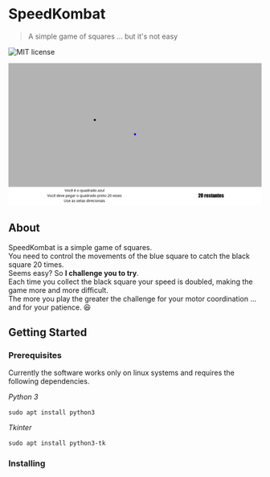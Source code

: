 # SpeedKombat

> A simple game of squares ... but it's not easy

![MIT license](https://img.shields.io/badge/License-MIT-blue.svg)

![printscreen](https://github.com/EricMGS/SpeedKombat/blob/master/image.png)  

## About
SpeedKombat is a simple game of squares.   
You need to control the movements of the blue square to catch the black square 20 times.  
Seems easy? So **I challenge you to try**.  
Each time you collect the black square your speed is doubled, making the game more and more difficult.  
The more you play the greater the challenge for your motor coordination ... and for your patience. :laughing:     

## Getting Started
### Prerequisites
Currently the software works only on linux systems and requires the following dependencies.  

_Python 3_  
```
sudo apt install python3
```
_Tkinter_  
```
sudo apt install python3-tk
```

### Installing

